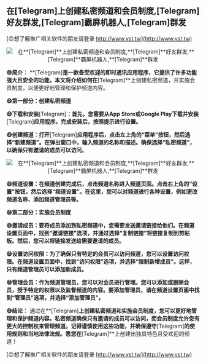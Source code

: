 ## **在**[Telegram]**上创建私密频道和会员制度,**[Telegram]**好友群发,**[Telegram]**霸屏机器人,**[Telegram]**群发**

[😍想了解推广相关软件的朋友请登录 http://www.vst.tw](http://www.vst.tw)

 <center><img src="https://vst.tw/MP4/tuiguang/png/5.png" alt="在**[Telegram]**上创建私密频道和会员制度,**[Telegram]**好友群发,**[Telegram]**霸屏机器人,**[Telegram]**群发"></center>

**😄简介：**
**[Telegram]**是一款备受欢迎的即时通讯应用程序，它提供了许多功能强大且安全的功能。本文将介绍如何在**[Telegram]**上创建私密频道，并实施会员制度，以便更好地管理和保护频道内容。

**😄第一部分：创建私密频道**

**😄下载和安装**[Telegram]**：首先，您需要从App Store或Google Play下载并安装**[Telegram]**应用程序。完成安装后，按照提示进行设置。**

**😄创建频道：打开**[Telegram]**应用程序后，点击左上角的“菜单”按钮，然后选择“新建频道”。在弹出窗口中，输入频道的名称和描述。确保选择“私密频道”，以确保只有邀请的成员可以访问。**

 <center><img src="https://vst.tw/MP4/tuiguang/png/2.png" alt="在**[Telegram]**上创建私密频道和会员制度,**[Telegram]**好友群发,**[Telegram]**霸屏机器人,**[Telegram]**群发"></center>

**😄频道设置：在频道创建完成后，点击频道名称进入频道页面。点击右上角的“设置”按钮，然后选择“频道设置”。在这里，您可以对频道进行各种设置，例如更改频道名称、添加频道管理员等。**

**😄第二部分：实施会员制度**

**😄邀请成员：要将成员添加到私密频道中，您需要发送邀请链接给他们。在频道设置页面中，找到“邀请链接”选项，并通过选择“复制链接”将链接复制到剪贴板。然后，您可以将链接发送给需要邀请的成员。**

**😄设置访问权限：为了确保只有特定的会员可以访问频道，您可以设置访问权限。在频道设置页面中，找到“访问权限”选项，并选择“限制新增成员”。这样，只有频道管理员可以添加新成员。**

**😄管理会员：作为频道管理员，您可以对会员进行管理。您可以添加或删除会员，授予特定的权限以及监督频道的内容。要添加管理员，请在频道设置页面中找到“管理员”选项，并选择“添加管理员”。**

**😄结论：**
通过在**[Telegram]**上创建私密频道和实施会员制度，您可以更好地管理和保护频道内容。私密频道确保只有邀请的成员可以访问，而会员制度允许您有更大的控制权来管理频道。记得谨慎使用这些功能，并确保遵守**[Telegram]**的使用规则和当地法律法规。愿您在**[Telegram]**上创建出独具特色且受欢迎的频道！

[😍想了解推广相关软件的朋友请登录 http://www.vst.tw](http://www.vst.tw)



